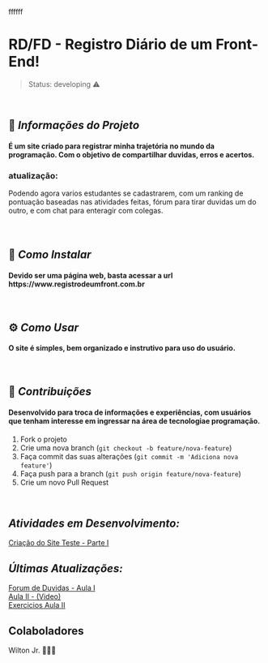 ffffff
<h1> RD/FD - Registro Diário de um Front-End! </h1>

> Status: developing ⚠️
<br>

## 📝 *Informações do Projeto*
<h4>É um site criado para registrar minha trajetória no mundo da programação. Com o objetivo de compartilhar duvidas, erros e acertos. </h4>
<h4> <h3>atualização: </h3>  Podendo agora varios estudantes se cadastrarem, com um ranking de pontuação baseadas nas atividades feitas, fórum para tirar duvidas um do outro, e com chat para enteragir com colegas.<h4> 
<br>
 

## 🧰 *Como Instalar*
<h4> Devido ser uma página web, basta acessar a url https://www.registrodeumfront.com.br </h4>
<br>
 
## ⚙️ *Como Usar*
<h4>O site é simples, bem organizado e instrutivo para uso do usuário.</h4>
<br>

 ## 💼 *Contribuições*
 <h4>Desenvolvido para troca de informações e experiências, com usuários que tenham interesse em ingressar na área de tecnologiae programação. </h4>

1. Fork o projeto
2. Crie uma nova branch (`git checkout -b feature/nova-feature`)
3. Faça commit das suas alterações (`git commit -m 'Adiciona nova feature'`)
4. Faça push para a branch (`git push origin feature/nova-feature`)
5. Crie um novo Pull Request
 <br>


## *Atividades em Desenvolvimento:*
<a href="https://markdown.net.br/sintaxe-basica/"> Criação do Site Teste - Parte I </a>

## *Últimas Atualizações:*
  <a href="https://markdown.net.br/sintaxe-basica/"> Forum de Duvidas - Aula I </a>
  <br>
  <a href="https://markdown.net.br/sintaxe-basica/"> Aula II - (Video) </a>
  <br>
  <a href="https://markdown.net.br/sintaxe-basica/"> Exercicios Aula II </a>

<!---
domingosvinny/domingosvinny is a ✨ special ✨ repository because its `README.md` (this file) appears on your GitHub profile.
You can click the Preview link to take a look at your changes.
--->

## Colaboladores
Wilton Jr.  🧑🏽‍💻
